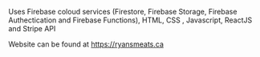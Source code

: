 Uses Firebase coloud services (Firestore, Firebase Storage, Firebase Authectication and Firebase Functions), HTML, CSS , Javascript, ReactJS and Stripe API

Website can be found at https://ryansmeats.ca
